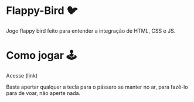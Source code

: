 # Flappy-Bird :bird:
Jogo flappy bird feito para entender a integração de HTML, CSS e JS.

# Como jogar :joystick:
Acesse (link)

Basta apertar qualquer a tecla para o pássaro se manter no ar, para fazê-lo para de voar, não aperte nada.